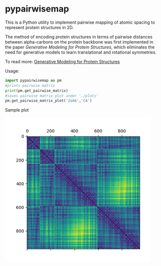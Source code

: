 # pypairwisemap
This is a Python utility to implement pairwise mapping of atomic spacing to represent protein structures in 2D. 

The method of encoding protein structures in terms of pairwise distances between alpha-carbons on the protein backbone was first implemented in the paper *Generative Modeling for Protein Structures*, which eliminates the need for generative models to learn translational and rotational symmetries.

To read more: [Generative Modeling for Protein Structures](https://papers.nips.cc/paper/7978-generative-modeling-for-protein-structures.pdf)

Usage:
```python
import pypairwisemap as pm
#prints pairwise matrix
print(pm.get_pairwise_matrix)
#saves pairwise matrix plot under './plots'
pm.get_pairwise_matrix_plot('2ok6','CA')
```

Sample plot   

![](./assets/2ok6_CA.png)

